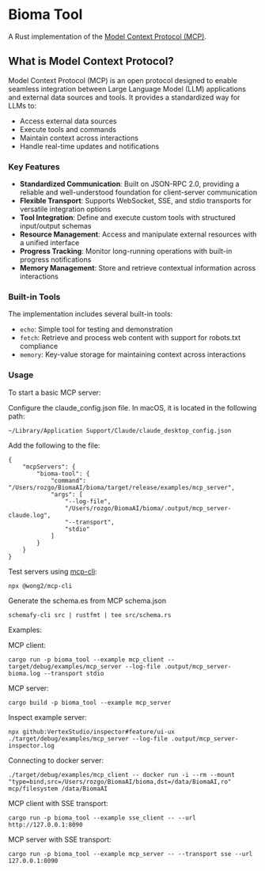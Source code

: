 # Bioma Tool

A Rust implementation of the [Model Context Protocol (MCP)](https://modelcontextprotocol.io).

## What is Model Context Protocol?

Model Context Protocol (MCP) is an open protocol designed to enable seamless integration between Large Language Model (LLM) applications and external data sources and tools. It provides a standardized way for LLMs to:

- Access external data sources
- Execute tools and commands
- Maintain context across interactions
- Handle real-time updates and notifications

### Key Features

- **Standardized Communication**: Built on JSON-RPC 2.0, providing a reliable and well-understood foundation for client-server communication
- **Flexible Transport**: Supports WebSocket, SSE, and stdio transports for versatile integration options
- **Tool Integration**: Define and execute custom tools with structured input/output schemas
- **Resource Management**: Access and manipulate external resources with a unified interface
- **Progress Tracking**: Monitor long-running operations with built-in progress notifications
- **Memory Management**: Store and retrieve contextual information across interactions

### Built-in Tools

The implementation includes several built-in tools:

- `echo`: Simple tool for testing and demonstration
- `fetch`: Retrieve and process web content with support for robots.txt compliance
- `memory`: Key-value storage for maintaining context across interactions

### Usage

To start a basic MCP server:

Configure the claude_config.json file. In macOS, it is located in the following path:

```
~/Library/Application Support/Claude/claude_desktop_config.json
```

Add the following to the file:

```
{
    "mcpServers": {
        "bioma-tool": {
            "command": "/Users/rozgo/BiomaAI/bioma/target/release/examples/mcp_server",
            "args": [
                "--log-file",
                "/Users/rozgo/BiomaAI/bioma/.output/mcp_server-claude.log",
                "--transport",
                "stdio"
            ]
        }
    }
}
```

Test servers using [mcp-cli](https://github.com/wong2/mcp-cli):

```
npx @wong2/mcp-cli
```

Generate the schema.es from MCP schema.json

```
schemafy-cli src | rustfmt | tee src/schema.rs
```

Examples:

MCP client:

```
cargo run -p bioma_tool --example mcp_client -- target/debug/examples/mcp_server --log-file .output/mcp_server-bioma.log --transport stdio
```

MCP server:

```
cargo build -p bioma_tool --example mcp_server
```

Inspect example server:

```
npx github:VertexStudio/inspector#feature/ui-ux ./target/debug/examples/mcp_server --log-file .output/mcp_server-inspector.log
```

Connecting to docker server:

```
./target/debug/examples/mcp_client -- docker run -i --rm --mount "type=bind,src=/Users/rozgo/BiomaAI/bioma,dst=/data/BiomaAI,ro" mcp/filesystem /data/BiomaAI
```

MCP client with SSE transport:

```
cargo run -p bioma_tool --example sse_client -- --url http://127.0.0.1:8090
```

MCP server with SSE transport:

```
cargo run -p bioma_tool --example mcp_server -- --transport sse --url 127.0.0.1:8090
```
